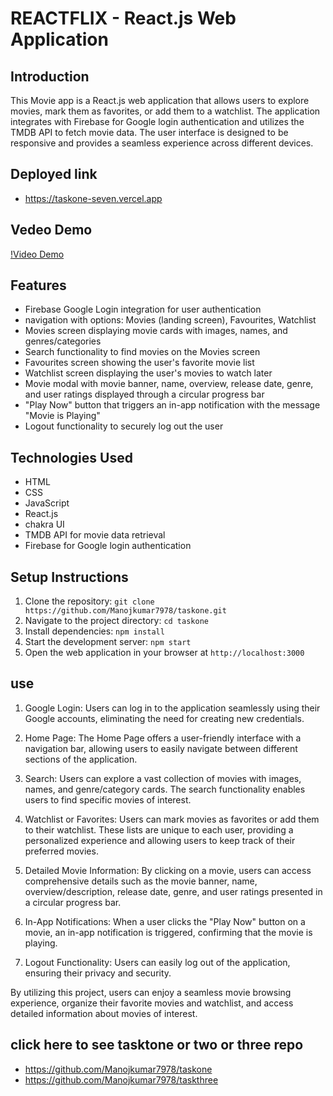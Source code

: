 # REACTFLIX - React.js Web Application


## Introduction
This Movie app is a React.js web application that allows users to explore movies, mark them as favorites, or add them to a watchlist. The application integrates with Firebase for Google login authentication and utilizes the TMDB API to fetch movie data. The user interface is designed to be responsive and provides a seamless experience across different devices.

## Deployed link

- https://taskone-seven.vercel.app

## Vedeo Demo
[!Video Demo](https://vimeo.com/845200767/c49fa3e9be)



## Features

- Firebase Google Login integration for user authentication
- navigation with options: Movies (landing screen), Favourites, Watchlist
- Movies screen displaying movie cards with images, names, and genres/categories
- Search functionality to find movies on the Movies screen
- Favourites screen showing the user's favorite movie list
- Watchlist screen displaying the user's movies to watch later
- Movie modal with movie banner, name, overview, release date, genre, and user ratings displayed through a circular progress bar
- "Play Now" button that triggers an in-app notification with the message "Movie is Playing"
- Logout functionality to securely log out the user


## Technologies Used

- HTML
- CSS
- JavaScript
- React.js
- chakra UI
- TMDB API for movie data retrieval
- Firebase for Google login authentication

## Setup Instructions

1. Clone the repository: `git clone https://github.com/Manojkumar7978/taskone.git`
2. Navigate to the project directory: `cd taskone`
3. Install dependencies: `npm install`
5. Start the development server: `npm start`
6. Open the web application in your browser at `http://localhost:3000`


## use
1. Google Login: Users can log in to the application seamlessly using their Google accounts, eliminating the need for creating new credentials.

2. Home Page: The Home Page offers a user-friendly interface with a navigation bar, allowing users to easily navigate between different sections of the application.

3. Search: Users can explore a vast collection of movies with images, names, and genre/category cards. The search functionality enables users to find specific movies of interest.

4. Watchlist or Favorites: Users can mark movies as favorites or add them to their watchlist. These lists are unique to each user, providing a personalized experience and allowing users to keep track of their preferred movies.

5. Detailed Movie Information: By clicking on a movie, users can access comprehensive details such as the movie banner, name, overview/description, release date, genre, and user ratings presented in a circular progress bar.

6. In-App Notifications: When a user clicks the "Play Now" button on a movie, an in-app notification is triggered, confirming that the movie is playing.

7. Logout Functionality: Users can easily log out of the application, ensuring their privacy and security.

By utilizing this project, users can enjoy a seamless movie browsing experience, organize their favorite movies and watchlist, and access detailed information about movies of interest.



## click here to  see tasktone or two or three repo

- https://github.com/Manojkumar7978/taskone
- https://github.com/Manojkumar7978/taskthree





